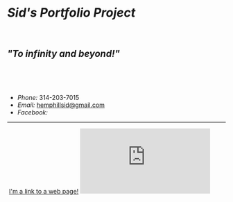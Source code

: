 # **_Sid's Portfolio Project_**
​
## _"To infinity and beyond!"_
​

​
- _Phone:_ 314-203-7015
- _Email:_ hemphillsid@gmail.com
- _Facebook:_ 
​
​
---
​
[I'm a link to a web page!](http://www.google.com)
​
![alt text](https://www.facebook.com/photo.php?fbid=10213703551965514&l=14ff65db0b)
